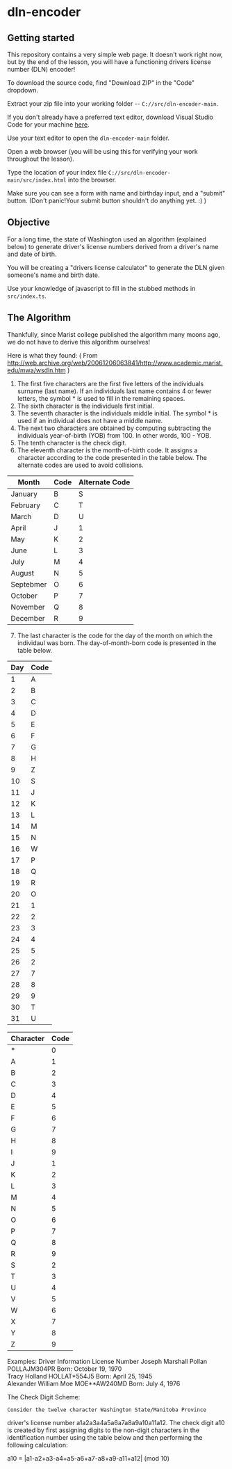 # dln-encoder

## Getting started

This repository contains a very simple web page. It doesn't work right now, but by the end of the lesson, you will have a functioning drivers license number (DLN) encoder!

To download the source code, find "Download ZIP" in the "Code" dropdown.

Extract your zip file into your working folder -- `C://src/dln-encoder-main`.

If you don't already have a preferred text editor, download Visual Studio Code for your machine [here](https://code.visualstudio.com/download).

Use your text editor to open the `dln-encoder-main` folder.

Open a web browser (you will be using this for verifying your work throughout the lesson).

Type the location of your index file `C://src/dln-encoder-main/src/index.html` into the browser.

Make sure you can see a form with name and birthday input, and a "submit" button. (Don't panic!Your submit button shouldn't do anything yet. :) )

## Objective

For a long time, the state of Washington used an algorithm (explained below) to generate driver's license numbers derived from a driver's name and date of birth.

You will be creating a "drivers license calculator" to generate the DLN given someone's name and birth date.

Use your knowledge of javascript to fill in the stubbed methods in `src/index.ts`.

## The Algorithm

Thankfully, since Marist college published the algorithm many moons ago, we do not have to derive this algorithm ourselves!

Here is what they found:
( From http://web.archive.org/web/20061206063841/http://www.academic.marist.edu/mwa/wsdln.htm )

1) The first five characters are the first five letters of the individuals surname (last name). If an individuals last name contains 4 or fewer letters, the symbol * is used to fill in the remaining spaces.
2) The sixth character is the individuals first initial.
3) The seventh character is the individuals middle initial. The symbol * is used if an individual does not have a middle name.
4) The next two characters are obtained by computing subtracting the individuals year-of-birth (YOB) from 100. In other words, 100 - YOB.
5) The tenth character is the check digit.
6) The eleventh character is the month-of-birth code. It assigns a character according to the code presented in the table below. The alternate codes are used to avoid collisions.

| Month     | Code | Alternate Code
| --------- | ----- |---------------|
|January	|  B	|  S            |
|February	|  C	|  T            |
|March	    |  D	|  U            |
|April	    |  J	|  1            |
|May	    |  K	|  2            |
|June	    |  L	|  3            |
|July	    |  M	|  4            |
|August 	|  N	|  5            |
|Septebmer	|  O	|  6            |
|October	|  P	|  7            |
|November	|  Q	|  8            |
|December	|  R	|  9            |


7) The last character is the code for the day of the month on which the individaul was born. The day-of-month-born code is presented in the table below.

| Day | Code |
| --- | ---- |
|  1  |   A  |
|  2  |   B  |
|  3  |   C  |
|  4  |   D  |
|  5  |   E  |
|  6  |   F  |
|  7  |   G  |
|  8  |   H  |
|  9  |   Z  |
|  10 |   S  |
|  11 |   J  |
|  12 |   K  |
|  13 |   L  |
|  14 |   M  |
|  15 |   N  |
|  16 |   W  |
|  17 |   P  |
|  18 |   Q  |
|  19 |   R  |
|  20 |   O  |
|  21 |   1  |
|  22 |   2  |
|  23 |   3  |
|  24 |   4  |
|  25 |   5  |
|  26 |   2  |
|  27 |   7  |
|  28 |   8  |
|  29 |   9  |
|  30 |   T  |
|  31 |   U  |

| Character | Code |
| --------- | ---- |
| *         |   0  |
| A         |   1  |
| B         |   2  |
| C         |   3  |
| D         |   4  |
| E         |   5  |
| F         |   6  |
| G         |   7  |
| H         |   8  |
| I         |   9  |
| J         |   1  |
| K         |   2  |
| L         |   3  |
| M         |   4  |
| N         |   5  |
| O         |   6  |
| P         |   7  |
| Q         |   8  |
| R         |   9  |
| S         |   2  |
| T         |   3  |
| U         |   4  |
| V         |   5  |
| W         |   6  |
| X         |   7  |
| Y         |   8  |
| Z         |   9  |

Examples:
Driver Information	License Number
Joseph Marshall Pollan 	POLLAJM304PR
Born: October 19, 1970	
Tracy Holland 	HOLLAT*554J5
Born: April 25, 1945	
Alexander William Moe	MOE**AW240MD
Born: July 4, 1976	
 

The Check Digit Scheme:

    Consider the twelve character Washington State/Manitoba Province
driver's license number a1a2a3a4a5a6a7a8a9a10a11a12. 
The check digit a10 is created by first assigning digits to the non-digit characters in the identification number using the table below and then performing the following calculation:

a10 = |a1-a2+a3-a4+a5-a6+a7-a8+a9-a11+a12| (mod 10)


